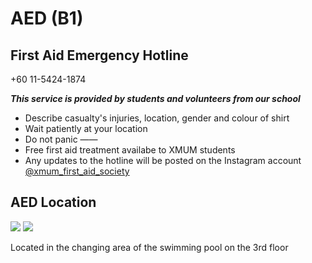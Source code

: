 # AED (B1)

## First Aid Emergency Hotline

+60 11-5424-1874

**_This service is provided by students and volunteers from our school_**

- Describe casualty's injuries, location, gender and colour of shirt
- Wait patiently at your location
- Do not panic
  ——
- Free first aid treatment availabe to XMUM students
- Any updates to the hotline will be posted on the Instagram account [@xmum_first_aid_society](https://www.instagram.com/xmum_first_aid_society/)

## AED Location

<div class="image-slide">
<img src="https://img.xmummap.com/AED%20%288%29.webp" />
<img src="https://img.xmummap.com/AED%20%289%29.webp" />
</div>

Located in the changing area of ​​the swimming pool on the 3rd floor
